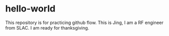 # hello-world
This repository is for practicing github flow.
This is Jing, I am a RF engineer from SLAC.
I am ready for thanksgiving.
